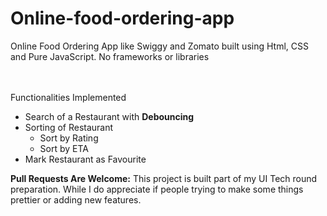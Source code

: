 # Online-food-ordering-app
Online Food Ordering App like Swiggy and Zomato built using Html, CSS and Pure JavaScript. No frameworks or libraries <br/><br/><br/>

Functionalities Implemented <br/>
* Search of a Restaurant with <b>Debouncing</b>
* Sorting of Restaurant
  * Sort by Rating
  * Sort by ETA
* Mark Restaurant as Favourite


<b>Pull Requests Are Welcome:</b> This project is built part of my UI Tech round preparation. While I do appreciate if people trying to make some things prettier or adding new features.

